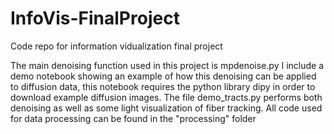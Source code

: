 # InfoVis-FinalProject
Code repo for information vidualization final project

The main denoising function used in this project is mpdenoise.py
I include a demo notebook showing an example of how this denoising can be applied to diffusion data, this notebook requires the python library dipy in order to download example diffusion images. The file demo_tracts.py performs both denoising as well as some light visualization of fiber tracking.
All code used for data processing can be found in the "processing" folder
